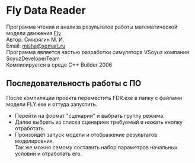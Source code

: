 # Fly Data Reader #
Программа чтения и анализа результатов работы математической модели движения <a href="https://github.com/XOMART/Fly_VSoyuzED" target="_blank">Fly</a> <br>
Автор: Смирягин М. И. <br>
Email: misha@xomart.ru <br>
Программа является частью разработки симулятора VSoyuz компании SoyuzDeveloperTeam <br>
Компилируется в среде C++ Builder 2006 <br>
## Последовательность работы с ПО ##
После компиляции проекта переместить FDR.exe в папку с файлами модели FLY.exe и оттуда запустить.<br>
 - Перейти на формат "сценарии" и выбрать группу режима. <br>
 - Далее выбрать из списка сценариев требуемый и нажать кнопку отработать.<br>
 - Произойдет запуск модели и отображение результатов моделировния. <br>
Так же можно самому составить набор параметров начальных условий и отработать его.
